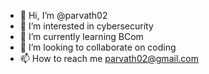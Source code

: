 - 👋 Hi, I’m @parvath02
- 👀 I’m interested in cybersecurity 
- 🌱 I’m currently learning BCom 
- 💞️ I’m looking to collaborate on coding 
- 📫 How to reach me parvath02@gmail.com

<!---
parvath02/parvath02 is a ✨ special ✨ repository because its `README.md` (this file) appears on your GitHub profile.
You can click the Preview link to take a look at your changes.
--->

